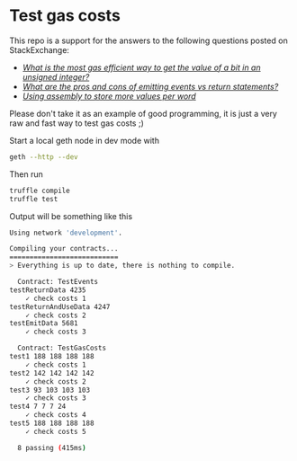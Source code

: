 # Test gas costs

This repo is a support for the answers to the following questions posted on StackExchange:

- [_What is the most gas efficient way to get the value of a bit in an unsigned integer?_](https://ethereum.stackexchange.com/questions/118140/what-is-the-most-gas-efficient-way-to-get-the-value-of-a-bit-in-an-unsigned-inte/118392?noredirect=1#comment141322_118392)
- [_What are the pros and cons of emitting events vs return statements?_](https://ethereum.stackexchange.com/questions/119720/what-are-the-pros-and-cons-of-emitting-events-vs-return-statements)
- [_Using assembly to store more values per word_](https://ethereum.stackexchange.com/questions/120627/using-assembly-to-store-more-values-per-word)

Please don't take it as an example of good programming, it is just a very raw and fast way to test gas costs ;)

Start a local geth node in dev mode with

```bash
geth --http --dev
```

Then run

```bash
truffle compile
truffle test
```

Output will be something like this

```bash
Using network 'development'.

Compiling your contracts...
===========================
> Everything is up to date, there is nothing to compile.

  Contract: TestEvents
testReturnData 4235
    ✓ check costs 1
testReturnAndUseData 4247
    ✓ check costs 2
testEmitData 5681
    ✓ check costs 3

  Contract: TestGasCosts
test1 188 188 188 188
    ✓ check costs 1
test2 142 142 142 142
    ✓ check costs 2
test3 93 103 103 103
    ✓ check costs 3
test4 7 7 7 24
    ✓ check costs 4
test5 188 188 188 188
    ✓ check costs 5

  8 passing (415ms)
```
